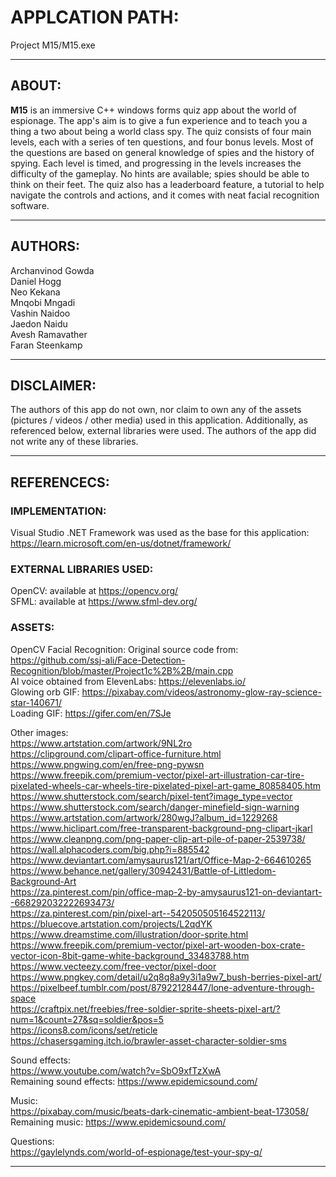 # APPLCATION PATH: 

Project M15/M15.exe

-------------------------------------------------

## ABOUT:

**M15** is an immersive C++ windows forms quiz app about the world of espionage. The app's aim is to give a fun experience and to teach you a thing a two about being a world class spy. The quiz consists of four main levels, each with a series of ten questions, and four bonus levels. Most of the questions are based on general knowledge of spies and the history of spying. Each level is timed, and progressing in the levels increases the difficulty of the gameplay. No hints are available; spies should be able to think on their feet. The quiz also has a leaderboard feature, a tutorial to help navigate the controls and actions, and it comes with neat facial recognition software.

-------------------------------------------------

## AUTHORS:

Archanvinod Gowda  
Daniel Hogg  
Neo Kekana  
Mnqobi Mngadi  
Vashin Naidoo  
Jaedon Naidu  
Avesh Ramavather  
Faran Steenkamp  

-------------------------------------------------

## DISCLAIMER:

The authors of this app do not own, nor claim to own any of the assets (pictures / videos / other media) used in this application. Additionally, as referenced below, external libraries were used. The authors of the app did not write any of these libraries.

-------------------------------------------------

## REFERENCECS:

### IMPLEMENTATION:
Visual Studio .NET Framework was used as the base for this application: https://learn.microsoft.com/en-us/dotnet/framework/

### EXTERNAL LIBRARIES USED:

OpenCV: available at https://opencv.org/  
SFML: available at https://www.sfml-dev.org/

### ASSETS:

OpenCV Facial Recognition: Original source code from: https://github.com/ssj-ali/Face-Detection-Recognition/blob/master/Project1c%2B%2B/main.cpp  
AI voice obtained from ElevenLabs: https://elevenlabs.io/  
Glowing orb GIF: https://pixabay.com/videos/astronomy-glow-ray-science-star-140671/  
Loading GIF: https://gifer.com/en/7SJe  

Other images:  
https://www.artstation.com/artwork/9NL2ro  
https://clipground.com/clipart-office-furniture.html  
https://www.pngwing.com/en/free-png-pywsn  
https://www.freepik.com/premium-vector/pixel-art-illustration-car-tire-pixelated-wheels-car-wheels-tire-pixelated-pixel-art-game_80858405.htm  
https://www.shutterstock.com/search/pixel-tent?image_type=vector  
https://www.shutterstock.com/search/danger-minefield-sign-warning  
https://www.artstation.com/artwork/280wgJ?album_id=1229268  
https://www.hiclipart.com/free-transparent-background-png-clipart-jkarl  
https://www.cleanpng.com/png-paper-clip-art-pile-of-paper-2539738/  
https://wall.alphacoders.com/big.php?i=885542  
https://www.deviantart.com/amysaurus121/art/Office-Map-2-664610265  
https://www.behance.net/gallery/30942431/Battle-of-Littledom-Background-Art  
https://za.pinterest.com/pin/office-map-2-by-amysaurus121-on-deviantart--668292032222693473/  
https://za.pinterest.com/pin/pixel-art--542050505164522113/  
https://bluecove.artstation.com/projects/L2qdYK  
https://www.dreamstime.com/illustration/door-sprite.html  
https://www.freepik.com/premium-vector/pixel-art-wooden-box-crate-vector-icon-8bit-game-white-background_33483788.htm  
https://www.vecteezy.com/free-vector/pixel-door  
https://www.pngkey.com/detail/u2q8q8a9y3i1a9w7_bush-berries-pixel-art/  
https://pixelbeef.tumblr.com/post/87922128447/lone-adventure-through-space  
https://craftpix.net/freebies/free-soldier-sprite-sheets-pixel-art/?num=1&count=27&sq=soldier&pos=5  
https://icons8.com/icons/set/reticle  
https://chasersgaming.itch.io/brawler-asset-character-soldier-sms  

Sound effects:  
https://www.youtube.com/watch?v=SbO9xfTzXwA  
Remaining sound effects: https://www.epidemicsound.com/  

Music:  
https://pixabay.com/music/beats-dark-cinematic-ambient-beat-173058/  
Remaining music: https://www.epidemicsound.com/  

Questions:  
https://gaylelynds.com/world-of-espionage/test-your-spy-q/  

-------------------------------------------------
